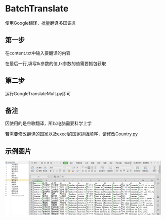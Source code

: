 # BatchTranslate

使用Google翻译，批量翻译多国语言

## 第一步

在content.txt中输入要翻译的内容

在最后一行,填写tk参数的值,tk参数的值需要抓包获取

## 第二步

运行GoogleTranslateMult.py即可

## 备注

因使用的是谷歌翻译，所以电脑需要科学上学

若需要修改翻译的国家以及execl的国家排版顺序，请修改Country.py

## 示例图片

![demo](demo.png "demo")


